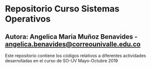 # Repositorio Curso Sistemas Operativos 
## Autora: Angelica Maria Muñoz Benavides - angelica.benavides@correounivalle.edu.co

Este repositorio contiene los códigos relativos a diferentes actividades 
desarrolladas en el curso de SO-UV Mayo-Octubre 2019
